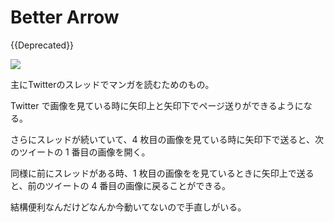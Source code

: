 # Better Arrow

{{Deprecated}}

![](https://cldup.com/g7pn-DKY22.gif)

主にTwitterのスレッドでマンガを読むためのもの。

Twitter で画像を見ている時に矢印上と矢印下でページ送りができるようになる。

さらにスレッドが続いていて、4 枚目の画像を見ている時に矢印下で送ると、次のツイートの 1 番目の画像を開く。

同様に前にスレッドがある時、1 枚目の画像をを見ているときに矢印上で送ると、前のツイートの 4 番目の画像に戻ることができる。

結構便利なんだけどなんか今動いてないので手直しがいる。

